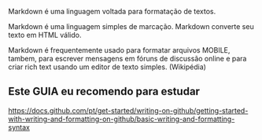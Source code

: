 Markdown é uma linguagem voltada para formatação de textos. 

Markdown é uma linguagem simples de marcação. Markdown converte seu texto em HTML válido. 

Markdown é frequentemente usado para formatar arquivos MOBILE, tambem, para escrever mensagens em fóruns de discussão online e para criar rich text usando um editor de texto simples. (Wikipédia)

## Este GUIA eu recomendo para estudar

<https://docs.github.com/pt/get-started/writing-on-github/getting-started-with-writing-and-formatting-on-github/basic-writing-and-formatting-syntax>
